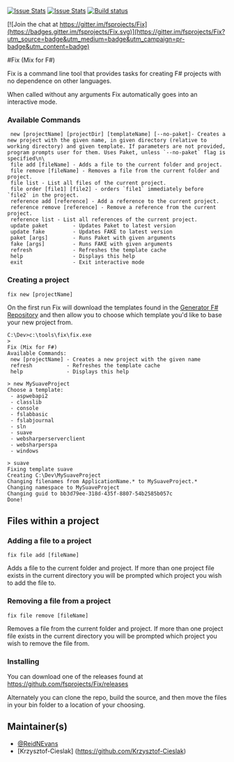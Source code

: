 [![Issue Stats](http://issuestats.com/github/reidev275/Fix/badge/issue?style=flat-square)](http://issuestats.com/github/reidev275/Fix)
[![Issue Stats](http://issuestats.com/github/reidev275/Fix/badge/pr?style=flat-square)](http://issuestats.com/github/reidev275/Fix)
[![Build status](https://ci.appveyor.com/api/projects/status/94dsmj5nrnlbvykp?svg=true)](https://ci.appveyor.com/project/reidev275/fix/branch/master)

[![Join the chat at https://gitter.im/fsprojects/Fix](https://badges.gitter.im/fsprojects/Fix.svg)](https://gitter.im/fsprojects/Fix?utm_source=badge&utm_medium=badge&utm_campaign=pr-badge&utm_content=badge)

#Fix (Mix for F#)

Fix is a command line tool that provides tasks for creating F# projects with no dependence on other languages.

When called without any arguments Fix automatically goes into an interactive mode.

### Available Commands

     new [projectName] [projectDir] [templateName] [--no-paket]- Creates a new project with the given name, in given directory (relative to working directory) and given template. If parameters are not provided, program prompts user for them. Uses Paket, unless `--no-paket` flag is specified\n\
     file add [fileName] - Adds a file to the current folder and project.
     file remove [fileName] - Removes a file from the current folder and project.
     file list - List all files of the current project.
	 file order [file1] [file2] - orders `file1` immediately before `file2` in the project.
     reference add [reference] - Add a reference to the current project.
     reference remove [reference] - Remove a reference from the current project.
     reference list - List all references of the current project.
     update paket        - Updates Paket to latest version
     update fake         - Updates FAKE to latest version
     paket [args]        - Runs Paket with given arguments
     fake [args]         - Runs FAKE with given arguments
     refresh             - Refreshes the template cache
     help                - Displays this help
     exit                - Exit interactive mode

### Creating a project

    fix new [projectName]

On the first run Fix will download the templates found in the [Generator F# Repository](https://github.com/fsprojects/generator-fsharp) and then allow you to choose which template you'd like to base your new project from.

	C:\Dev>c:\tools\fix\fix.exe
	>
	Fix (Mix for F#)
	Available Commands:
	 new [projectName] - Creates a new project with the given name
	 refresh           - Refreshes the template cache
	 help              - Displays this help

	> new MySuaveProject
	Choose a template:
	 - aspwebapi2
	 - classlib
	 - console
	 - fslabbasic
	 - fslabjournal
	 - sln
	 - suave
	 - websharperserverclient
	 - websharperspa
	 - windows

	> suave
	Fixing template suave
	Creating C:\Dev\MySuaveProject
	Changing filenames from ApplicationName.* to MySuaveProject.*
	Changing namespace to MySuaveProject
	Changing guid to bb3d79ee-318d-435f-8807-54b2585b057c
	Done!

## Files within a project

### Adding a file to a project

	fix file add [fileName]

Adds a file to the current folder and project.  If more than one project file exists in the current directory you will be prompted which project you wish to add the file to.

### Removing a file from a project

	fix file remove [fileName]

Removes a file from the current folder and project.  If more than one project file exists in the current directory you will be prompted which project you wish to remove the file from.

### Installing

You can download one of the releases found at https://github.com/fsprojects/Fix/releases

Alternately you can clone the repo, build the source, and then move the files in your bin folder to a location of your choosing.

## Maintainer(s)

- [@ReidNEvans](https://twitter.com/reidNEvans)
- [Krzysztof-Cieslak] (https://github.com/Krzysztof-Cieslak)
